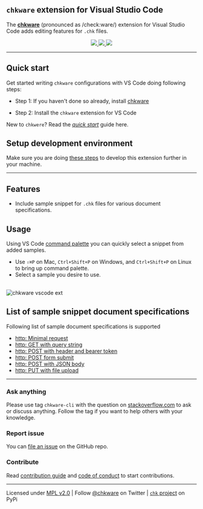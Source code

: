 ## `chkware` extension for Visual Studio Code

The [**chkware**](https://chkware.github.io/) (pronounced as /check:ware/) extension for Visual Studio Code adds editing features for `.chk` files.

<p align="center">
    <a href="https://marketplace.visualstudio.com/items?itemName=chkware.chkware">
        <img src="https://img.shields.io/visual-studio-marketplace/v/chkware.chkware">
    </a>
    <a href="https://github.com/chkware/vscode-ext/blob/main/LICENSE">
        <img src="https://img.shields.io/github/license/chkware/vscode-ext">
    </a>
    <a href="https://twitter.com/chkware">
        <img src="https://img.shields.io/twitter/follow/chkware?style=social">
    </a>
</p>

---

## Quick start

Get started writing `chkware` configurations with VS Code doing following steps:

- Step 1: If you haven't done so already, install [chkware](https://chkware.github.io/setup#install-chkware-toolset-with-pipx)

- Step 2: Install the `chkware` extension for VS Code

New to `chkwere`? Read the [_quick start_](https://chkware.github.io/quick-start) guide here.

## Setup development environment

Make sure you are doing [these steps](https://chkware.github.io/setup#setup-development-environment-for-chkware-extension) to develop this extension further in your machine.

---

## Features

- Include sample snippet for `.chk` files for various document specifications.

## Usage

Using VS Code [command palette](https://code.visualstudio.com/docs/getstarted/userinterface#_command-palette) you can quickly select a snippet from added samples.

- Use `⇧⌘P` on Mac, `Ctrl+Shift+P` on Windows, and `Ctrl+Shift+P` on Linux to bring up command palette.
- Select a sample you desire to use. <br><br>

![chkware vscode ext](https://user-images.githubusercontent.com/45073703/187077383-7083de1a-affe-4fed-845a-d71d69d03034.gif)

## List of sample snippet document specifications

Following list of sample document specifications is supported

- [http: Minimal request](https://chkware.github.io/Examples/http-examples#minimal-request-with-http-get-method)
- [http: GET with query string](https://chkware.github.io/Examples/http-examples#request-with-query-string)
- [http: POST with header and bearer token](https://chkware.github.io/Examples/http-examples#request-with-bearer-authentication-header)
- [http: POST form submit](https://chkware.github.io/Examples/http-examples#request-with-form)
- [http: POST with JSON body](https://chkware.github.io/Examples/http-examples#request-with-json-body)
- [http: PUT with file upload](https://chkware.github.io/Examples/http-examples#request-with-file-upload)

---

### Ask anything

Please use tag `chkware-cli` with the question on [stackoverflow.com](https://stackoverflow.com/questions/tagged/chkware-cli) to ask or discuss anything. Follow the tag if you want to help others with your knowledge.

### Report issue

You can [file an issue](https://github.com/chkware/vscode-ext/issues) on the GitHub repo.

### Contribute

Read [contribution guide](https://github.com/chkware/cli/blob/main/docs/CONTRIBUTING.md) and [code of conduct](https://github.com/chkware/cli/blob/main/docs/CODE_OF_CONDUCT.md) to start contributions.

---

Licensed under [MPL v2.0](/LICENSE) | Follow [@chkware](https://twitter.com/chkware) on Twitter | [`chk` project](https://pypi.org/project/chk/) on PyPi
